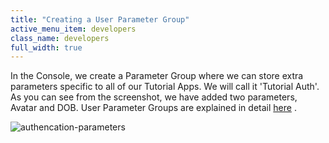 ```yaml
---
title: "Creating a User Parameter Group"
active_menu_item: developers
class_name: developers
full_width: true
---
```



In the Console, we create a Parameter Group where we can store extra parameters specific to all of our Tutorial Apps. We will call it 'Tutorial Auth'. As you can see from the screenshot, we have added two parameters, Avatar and DOB. User Parameter Groups are explained in detail [here](../../../the-console/console-tabs/more/account-variables/user-parameters/) .

![authencation-parameters](/img/docs/authencation-parameters.zoom57.png)

